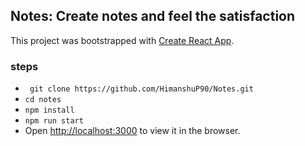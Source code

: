 ## Notes: Create notes and feel the satisfaction

This project was bootstrapped with [Create React App](https://github.com/facebook/create-react-app).

### steps
- `` git clone https://github.com/HimanshuP90/Notes.git``
- `` cd notes ``
- `` npm install ``
- ``npm run start ``
- Open [http://localhost:3000](http://localhost:3000) to view it in the browser.